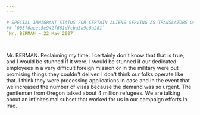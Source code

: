 ```yaml
---
---

# SPECIAL IMMIGRANT STATUS FOR CERTAIN ALIENS SERVING AS TRANSLATORS OR  INTERPRETERS WITH FEDERAL AGENCIES
## `005f6aeec5e942f661dfcba3a9c8a281`
`Mr. BERMAN — 22 May 2007`

---
```



Mr. BERMAN. Reclaiming my time. I certainly don't know that that is 
true, and I would be stunned if it were. I would be stunned if our 
dedicated employees in a very difficult foreign mission or in the 
military were out promising things they couldn't deliver. I don't think 
our folks operate like that. I think they were processing applications 
in case and in the event that we increased the number of visas because 
the demand was so urgent. The gentleman from Oregon talked about 4 
million refugees. We are talking about an infinitesimal subset that 
worked for us in our campaign efforts in Iraq.